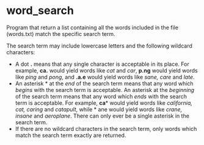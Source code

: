 # word_search
Program that return a list containing all the words included in the file (words.txt) match the specific search term.

The search term may include lowercase letters and the following wildcard characters:

 - A dot **.** means that any single character is acceptable in its place. For example, **ca.** would yield words like *cat* and *car*, **p.ng** would yield words like *ping* and *pong*, and **.a.e** would yield words like *sane, care* and *late*.
- An asterisk * at the *end* of the search term means that any word which *begins* with the search term is acceptable. An asterisk at the *beginning* of the search term means that any word which *ends* with the search term is acceptable. For example, **ca***  would yield words like *california, cat, caring* and *catapult*, while * ane would yield words like *crane, insane* and *aeroplane*. There can only ever be a single asterisk in the search term.
- If there are no wildcard characters in the search term, only words which match the search term exactly are returned.
